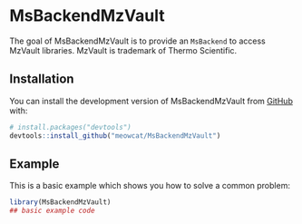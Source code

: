 
# MsBackendMzVault

<!-- badges: start -->
<!-- badges: end -->

The goal of MsBackendMzVault is to provide an `MsBackend` to access MzVault libraries.
MzVault is trademark of Thermo Scientific. 

## Installation

You can install the development version of MsBackendMzVault from [GitHub](https://github.com/) with:

``` r
# install.packages("devtools")
devtools::install_github("meowcat/MsBackendMzVault")
```

## Example

This is a basic example which shows you how to solve a common problem:

``` r
library(MsBackendMzVault)
## basic example code
```

